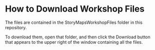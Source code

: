 # How to Download Workshop Files

The files are contained in the StoryMapsWorkshopFiles folder in this repository.

To download them, open that folder, and then click the Download button that appears to the upper right of the window containing all the files.

